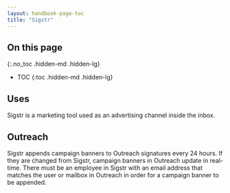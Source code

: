 ```yaml
---
layout: handbook-page-toc
title: "Sigstr"
---
```


## On this page
{:.no_toc .hidden-md .hidden-lg}

- TOC
{:toc .hidden-md .hidden-lg}

## Uses

Sigstr is a marketing tool used as an advertising channel inside the inbox. 

## Outreach

Sigstr appends campaign banners to Outreach signatures every 24 hours. If they are changed from Sigstr, campaign banners in Outreach update in real-time. There must be an employee in Sigstr with an email address that matches the user or mailbox in Outreach in order for a campaign banner to be appended.